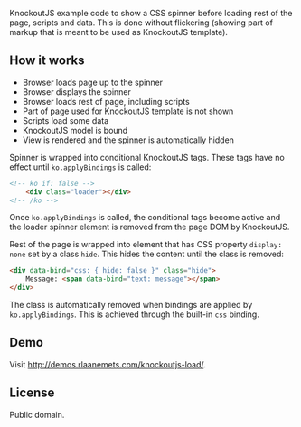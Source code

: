 KnockoutJS example code to show a CSS spinner before loading
rest of the page, scripts and data. This is done without
flickering (showing part of markup that is meant to be used as
KnockoutJS template).

## How it works

 * Browser loads page up to the spinner
 * Browser displays the spinner
 * Browser loads rest of page, including scripts
 * Part of page used for KnockoutJS template is not shown
 * Scripts load some data
 * KnockoutJS model is bound
 * View is rendered and the spinner is automatically hidden

Spinner is wrapped into conditional KnockoutJS tags. These tags
have no effect until `ko.applyBindings` is called:

```html
<!-- ko if: false -->
    <div class="loader"></div>
<!-- /ko -->
```

Once `ko.applyBindings` is called, the conditional tags become active
and the loader spinner element is removed from the page DOM by
KnockoutJS.

Rest of the page is wrapped into element that has CSS property
`display: none` set by a class `hide`. This hides the content until
the class is removed:

```html
<div data-bind="css: { hide: false }" class="hide">
    Message: <span data-bind="text: message"></span>
</div>
```

The class is automatically removed when bindings are applied by
`ko.applyBindings`. This is achieved through the built-in `css` binding.

## Demo

Visit <http://demos.rlaanemets.com/knockoutjs-load/>.

## License

Public domain.
